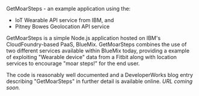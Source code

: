 GetMoarSteps - an example application using the:

- IoT Wearable API service from IBM, and
- Pitney Bowes Geolocation API service


GetMoarSteps is a simple Node.js application hosted on IBM's CloudFoundry-based
PaaS, BlueMix.  GetMoarSteps combines the use of two different services
available within BlueMix today, providing a example of exploiting "Wearable
device" data from a Fitbit along with location services to encourage "moar
steps!" for the end user.


The code is reasonably well documented and a DeveloperWorks blog entry
describing "GetMoarSteps" in further detail is available online.  *URL coming
soon.*
